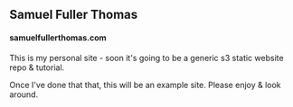 ## Samuel Fuller Thomas
#### samuelfullerthomas.com

This is my personal site - soon it's going to be a generic s3 static website repo & tutorial.

Once I've done that that, this will be an example site. Please enjoy & look around.